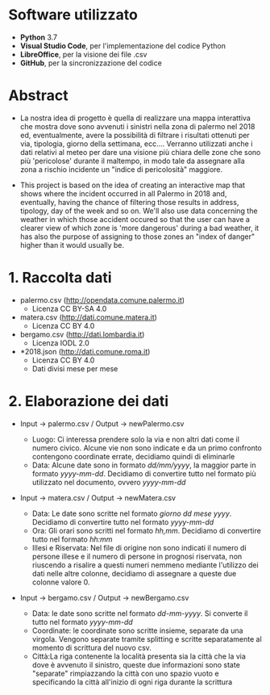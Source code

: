 # Software utilizzato
* **Python** 3.7
* **Visual Studio Code**, per l'implementazione del codice Python
* **LibreOffice**, per la visione dei file .csv
* **GitHub**, per la sincronizzazione del codice

# Abstract 
* La nostra idea di progetto è quella di realizzare una mappa interattiva che mostra dove sono avvenuti i sinistri nella zona di palermo nel 2018 ed, eventualmente, avere la possibilità di filtrare i risultati ottenuti per via, tipologia, giorno della settimana, ecc.... Verranno utilizzati anche i dati relativi al meteo per dare una visione più chiara delle zone che sono più 'pericolose' durante il maltempo, in modo tale da assegnare alla zona a rischio incidente un "indice di pericolosità" maggiore.

* This project is based on the idea of creating an interactive map that shows where the incident occurred in all Palermo in 2018 and, eventually, having the chance of filtering those results in address, tipology, day of the week and so on. We'll also use data concerning the weather in which those accident occured so that the user can have a clearer view of which zone is 'more dangerous' during a bad weather, it has also the purpose of assigning to those zones an "index of danger" higher than it would usually be. 

# 1. Raccolta dati
* palermo.csv (http://opendata.comune.palermo.it)
  * Licenza CC BY-SA 4.0
* matera.csv (http://dati.comune.matera.it)
  * Licenza CC BY 4.0
* bergamo.csv (http://dati.lombardia.it)
  * Licenza IODL 2.0
* *2018.json (http://dati.comune.roma.it)
  * Licenza CC BY 4.0
  * Dati divisi mese per mese
  
# 2. Elaborazione dei dati
* Input -> palermo.csv / Output -> newPalermo.csv
  * Luogo: Ci interessa prendere solo la via e non altri dati come il numero civico. Alcune vie non sono indicate e da un primo confronto contengono coordinate errate, decidiamo quindi di eliminarle
  * Data: Alcune date sono in formato *dd/mm/yyyy*, la maggior parte in formato *yyyy-mm-dd*. Decidiamo di convertire tutto nel formato più utilizzato nel documento, ovvero *yyyy-mm-dd*

* Input -> matera.csv / Output -> newMatera.csv
  * Data: Le date sono scritte nel formato *giorno dd mese yyyy*. Decidiamo di convertire tutto nel formato *yyyy-mm-dd*
  * Ora: Gli orari sono scritti nel formato *hh,mm*. Decidiamo di convertire tutto nel formato *hh:mm*
  * Illesi e Riservata: Nel file di origine non sono indicati il numero di persone illese e il numero di persone in prognosi riservata, non riuscendo a risalire a questi numeri nemmeno mediante l'utilizzo dei dati nelle altre colonne, decidiamo di assegnare a queste due colonne valore 0.

* Input -> bergamo.csv / Output -> newBergamo.csv
  * Data: le date sono scritte nel formato *dd-mm-yyyy*. Si converte il tutto nel formato *yyyy-mm-dd* 
  * Coordinate: le coordinate sono scritte insieme, separate da una virgola. Vengono separate tramite splitting e scritte separatamente al momento di scrittura del nuovo csv.
  * Città:La riga contenente la località presenta sia la città che la via dove è avvenuto il sinistro, queste due informazioni sono state "separate" rimpiazzando la città con uno spazio vuoto e specificando la città all'inizio di ogni riga durante la scrittura
